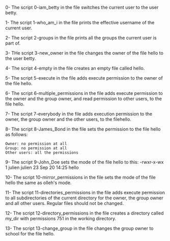 0- The script 0-iam_betty in the file switches the current user to the user betty.

1- The script 1-who_am_i in the file prints the effective username of the current user.

2- The script 2-groups in the file prints all the groups the current user is part of.

3- THe script 3-new_owner in the file changes the owner of the file hello to the user betty.

4- The script 4-empty in the file creates an empty file called hello.

5- The script 5-execute in the file adds execute permission to the owner of the file hello.

6- The script 6-multiple_permissions in the file adds execute permission to the owner and the group owner, and read permission to other users, to the file hello.

7- The script 7-everybody in the file adds execution permission to the owner, the group owner and the other users, to the filehello.

8- The script 8-James_Bond in the file sets the permission to the file hello as follows:

	Owner: no permission at all
	Group: no permission at all
	Other users: all the permissions

9- The script 9-John_Doe sets the mode of the file hello to this:
	-rwxr-x-wx 1 julien julien 23 Sep 20 14:25 hello

10- The script 10-mirror_permissions in the file sets the mode of the file hello the same as olleh's mode.

11- The script 11-directories_permissions in the file adds execute permission to all subdirectories of the current directory for the owner, the group owner and all other users. Regular files should not be changed.

12- The script 12-directory_permissions in the file creates a directory called my_dir with permissions 751 in the working directory.

13- The script 13-change_group in the file changes the group owner to school for the file hello.


